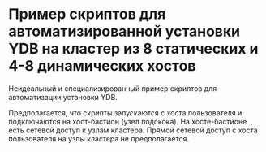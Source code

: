 # Пример скриптов для автоматизированной установки YDB на кластер из 8 статических и 4-8 динамических хостов

Неидеальный и специализированный пример скриптов для автоматизации установки YDB.

Предполагается, что скрипты запускаются с хоста пользователя и подключаются на хост-бастион (узел подскока).
На хосте-бастионе есть сетевой доступ к узлам кластера.
Прямой сетевой доступ с хоста пользователя на узлы кластера не предполагается.

